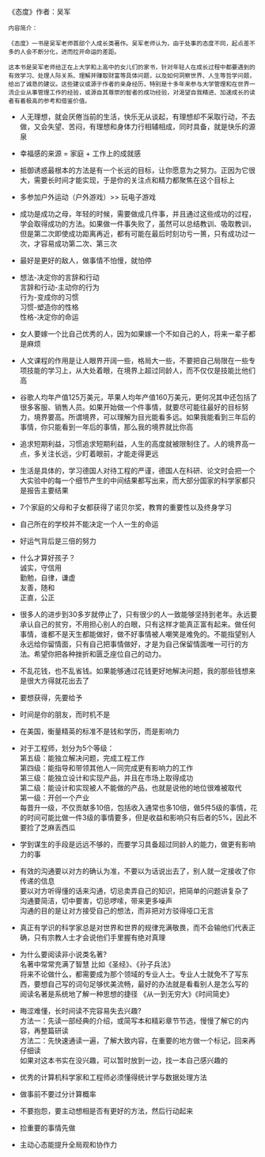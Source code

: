 《态度》作者：吴军  

```
内容简介：

《态度》一书是吴军老师首部个人成长类著作。吴军老师认为，由于处事的态度不同，起点差不多的人会不断分化，进而拉开命运的差距。

这本书是吴军老师给正在上大学和上高中的女儿们的家书，针对年轻人在成长过程中都要遇到的有效学习、处理人际关系、理解并赚取财富等具体问题，以及如何洞察世界、人生等哲学问题，给出了诚恳的建议。这些建议或源于作者的亲身经历，特别是十多年来参与大学管理和在世界一流企业从事管理工作的经验，或源自其尊崇的智者的成功经验，对渴望自我精进、加速成长的读者有着极高的参考和借鉴价值。
```
- 人无理想，就会厌倦当前的生活，快乐无从谈起，有理想却不采取行动，不去做，又会失望、苦闷，有理想和身体力行相辅相成，同时具备，就是快乐的源泉
- 幸福感的来源 = 家庭 + 工作上的成就感
- 抵御诱惑最根本的方法是有一个长远的目标，让你愿意为之努力。正因为它很大，需要长时间才能实现，于是你的关注点和精力都聚焦在这个目标上
- 多参加户外运动（户外游戏）>> 玩电子游戏
- 成功是成功之母，年轻的时候，需要做成几件事，并且通过这些成功的过程，学会取得成功的方法。如果做一件事失败了，虽然可以总结教训、吸取教训，但是第二次即使成功距离再近，都有可能在最后时刻功亏一篑，只有成功过一次，才容易成功第二次、第三次
- 最好是更好的敌人，做事情不怕慢，就怕停
- 想法-决定你的言辞和行动<br>
言辞和行动-主动你的行为<br>
行为-变成你的习惯         
习惯-塑造你的性格<br>
性格-决定你的命运<br>
- 女人要嫁一个比自己优秀的人，因为如果嫁一个不如自己的人，将来一辈子都是麻烦
- 人文课程的作用是让人眼界开阔一些，格局大一些，不要把自己局限在一些专项技能的学习上，从大处着眼，在境界上超过同龄人，而不仅仅是技能比他们高
- 谷歌人均年产值125万美元，苹果人均年产值160万美元，更何况其中还包括了很多客服、销售人员。如果开始做一个件事情，就要尽可能往最好的目标努力，境界要高。所谓境界，可以理解为目光能看多远。如果我能看到三年后的事情，你只能看到一年后的事情，那么我的境界就比你高
- 追求短期利益，习惯追求短期利益，人生的高度就被限制住了。人的境界高一点，多关注长远，少盯着眼前，才能走得更远
- 生活是具体的，学习德国人对待工程的严谨，德国人在科研、论文时会把一个大实验中的每一个细节产生的中间结果都写出来，而大部分国家的科学家都只是报告主要结果
- 7个家庭的父母和子女都获得了诺贝尔奖，教育的重要性以及终身学习
- 自己所在的学校并不能决定一个人一生的命运
- 好运气背后是三倍的努力
- 什么才算好孩子？<br>
诚实，守信用<br>
勤勉，自律，谦虚<br>
友善，随和<br>
正直，公正<br>
- 很多人的进步到30多岁就停止了，只有很少的人一致能够坚持到老年。永远要承认自己的贫穷，不用担心别人的白眼，只有这样才能真正富有起来。做任何事情，谁都不是天生都能做好，做不好事情被人嘲笑是难免的。不能指望别人永远给你留情面，只有自己把事情做好，才是为自己保留情面唯一可行的方法。希望你把各种挫折和匮乏座位自己的动力。
- 不乱花钱，也不乱省钱。如果能够通过花钱更好地解决问题，我的那些钱想来是很大方得就花出去了
- 要想获得，先要给予
- 时间是你的朋友，而时机不是
- 在美国，衡量精英的标准不是钱和学历，而是影响力
- 对于工程师，划分为5个等级：<br>
第五级：能独立解决问题，完成工程工作<br>
第四级：能指导和带领其他人一同完成更有影响力的工作<br>
第三级：能独立设计和实现产品，并且在市场上取得成功<br>
第二级：能设计和实现被人不能做的产品，也就是说他的地位很难被取代<br>
第一级：开创一个产业<br>
每晋升一级，不仅贡献多10倍，包括收入通常也多10倍，做5件5级的事情，花的时间可能比做一件3级的事情要多，但是收益和影响只有后者的5%，因此不要捡了芝麻丢西瓜
- 学到谋生的手段是远远不够的，而要学习具备超过同龄人的能力，做更有影响力的事
- 有效的沟通要以对方的确认为准，不要以为话说出去了，别人就一定接收了你传递的信息  
要以对方听得懂的话来沟通，切忌卖弄自己的知识，把简单的问题讲复杂了  
沟通要简洁，切中要害，切忌啰嗦，带来更多噪声  
沟通的目的是让对方接受自己的想法，而非把对方驳得哑口无言
- 真正有学识的科学家总是对世界和世界的规律充满敬畏，而不会输他们代表正确，只有宗教人士才会说他们手里握有绝对真理
- 为什么要阅读非小说类名著?  
名著中常常充满了智慧 比如《圣经》、《孙子兵法》  
将来不论做什么，都需要成为那个领域的专业人士。专业人士就免不了写东西，要想自己写的词句足够优美流畅，最好的办法就是看看别人是怎么写的  
阅读名著是系统地了解一种思想的捷径 《从一到无穷大》《时间简史》
 
- 晦涩难懂，长时间读不完容易失去兴趣?   
方法一：先读一部经典的介绍，或简写本和精彩章节节选，慢慢了解它的内容，再整篇研读  
方法二：先快速通读一遍，了解大致内容，在重要的地方做一个标记，回来再仔细读  
如果对这本书实在没兴趣，可以暂时放到一边，找一本自己感兴趣的
- 优秀的计算机科学家和工程师必须懂得统计学与数据处理方法
- 做事前不要过分计算概率
- 不要抱怨，要主动想相是否有更好的方法，然后行动起来
- 捡重要的事情先做
- 主动心态能提升全局观和协作力
